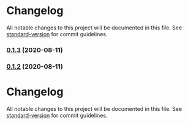 # Changelog

All notable changes to this project will be documented in this file. See [standard-version](https://github.com/conventional-changelog/standard-version) for commit guidelines.

### [0.1.3](https://github.com/kilianstallz/sapper-ts-production-template/compare/v0.1.2...v0.1.3) (2020-08-11)

### [0.1.2](https://github.com/kilianstallz/sapper-ts-production-template/compare/v0.1.1...v0.1.2) (2020-08-11)

# Changelog

All notable changes to this project will be documented in this file. See [standard-version](https://github.com/conventional-changelog/standard-version) for commit guidelines.
